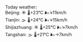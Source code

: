 Today weather:  
Beijing: ☀️   🌡️+23°C 🌬️↘11km/h  
Tianjin: 🌫  🌡️+24°C 🌬️↘15km/h  
Shijiazhuang: ☀️   🌡️+25°C 🌬️↘7km/h  
Tangshan: 🌫  🌡️+21°C 🌬️→7km/h  
